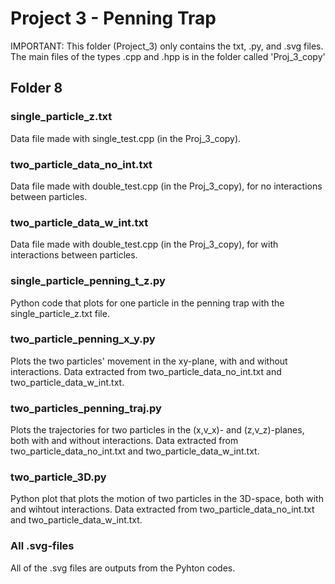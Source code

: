 # Project 3 - Penning Trap

IMPORTANT: This folder (Project_3) only contains the txt, .py, and .svg files. The main files of the types .cpp and .hpp is in the folder called 'Proj_3_copy'

## Folder 8

### single_particle_z.txt
Data file made with single_test.cpp (in the Proj_3_copy).

### two_particle_data_no_int.txt
Data file made with double_test.cpp (in the Proj_3_copy), for no interactions between particles.

### two_particle_data_w_int.txt
Data file made with double_test.cpp (in the Proj_3_copy), for with interactions between particles.

### single_particle_penning_t_z.py
Python code that plots for one particle in the penning trap with the single_particle_z.txt file.

### two_particle_penning_x_y.py
Plots the two particles' movement in the xy-plane, with and without interactions. Data extracted from two_particle_data_no_int.txt and two_particle_data_w_int.txt.

### two_particles_penning_traj.py
Plots the trajectories for two particles in the (x,v_x)- and (z,v_z)-planes, both with and without interactions. Data extracted from two_particle_data_no_int.txt and two_particle_data_w_int.txt.

### two_particle_3D.py
Python plot that plots the motion of two particles in the 3D-space, both with and wihtout interactions. Data extracted from two_particle_data_no_int.txt and two_particle_data_w_int.txt.

### All .svg-files
All of the .svg files are outputs from the Pyhton codes.

